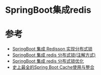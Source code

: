 # SpringBoot集成redis



# 参考

- [SpringBoot 集成 Redisson 实现分布式锁](https://juejin.im/post/5da16f0ee51d4578331cbd2d)
- [SpringBoot 集成 redis 分布式锁(注解方式)](https://juejin.im/post/5da0456ae51d4577f00668d1)
- [SpringBoot 集成 redis 分布式锁优化](https://juejin.im/post/5da137bcf265da5b9e0d4398)
- [史上最全的Spring Boot Cache使用与整合](https://www.cnblogs.com/yueshutong/p/9381540.html)